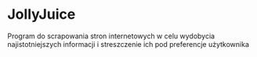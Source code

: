 # JollyJuice
Program do scrapowania stron internetowych w celu wydobycia najistotniejszych informacji i streszczenie ich pod preferencje użytkownika
